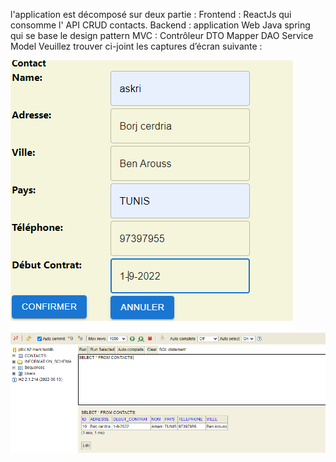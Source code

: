 
l'application est décomposé sur deux partie :
Frontend : ReactJs qui consomme l' API CRUD contacts.
Backend : application Web Java spring qui se base le design pattern MVC :
Contrôleur
DTO
 Mapper
DAO
Service
Model
Veuillez trouver ci-joint les captures d’écran suivante :

![komutel](https://github.com/askriamani/Gestion-Contact_Komutel_BO/blob/main/formulaire.PNG)
![komutel](https://github.com/askriamani/Gestion-Contact_Komutel_BO/blob/main/H2db.PNG)
